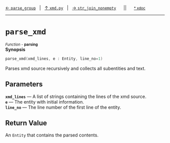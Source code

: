 [&#8592; `parse_group`](xmd.py--parse_group.md)&nbsp;&nbsp;&nbsp;|&nbsp;&nbsp;&nbsp;[&#8593; `xmd.py`](xmd.py.md)&nbsp;&nbsp;&nbsp;|&nbsp;&nbsp;&nbsp;[&#8594; `str_join_nonempty`](xmd.py--str_join_nonempty.md)&nbsp;&nbsp;&nbsp;&nbsp;&nbsp;&nbsp;||&nbsp;&nbsp;&nbsp;&nbsp;&nbsp;&nbsp;<small>[\* xdoc](../xdoc/xmd.py.xmd#L204)</small>
***

# `parse_xmd`
<small>*Function* - **parsing**</small>  
**Synopsis**

```cpp
parse_xmd(xmd_lines, e : Entity, line_no=1)
```

Parses xmd source recursively and collects all subentities and text.


## Parameters
**`xmd_lines`** &#8213; A list of strings containing the lines of the xmd source.  
**`e`** &#8213; The entity with initial information.  
**`line_no`** &#8213; The line number of the first line of the entity.  
## Return Value

An `Entity` that contains the parsed contents.


